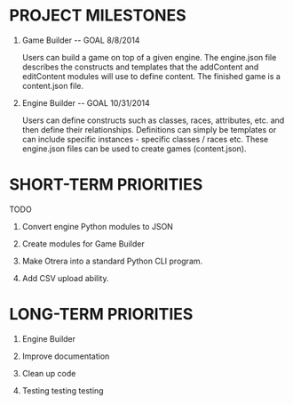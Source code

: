 PROJECT MILESTONES
==================

1. Game Builder -- GOAL 8/8/2014

	Users can build a game on top of a given engine. The engine.json file
	describes the constructs and templates that the addContent and editContent
	modules will use to define content. The finished game is a content.json file.

2. Engine Builder -- GOAL 10/31/2014

	Users can define constructs such as classes, races, attributes, etc. and then
	define their relationships. Definitions can simply be templates or can include
	specific instances - specific classes / races etc. These engine.json files can
	be used to create games (content.json).

SHORT-TERM PRIORITIES
=====================
	
TODO

1. Convert engine Python modules to JSON

2. Create modules for Game Builder

3. Make Otrera into a standard Python CLI program.

4. Add CSV upload ability.

LONG-TERM PRIORITIES
====================

1. Engine Builder

2. Improve documentation

3. Clean up code

4. Testing testing testing
